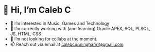 # 👋 Hi, I’m Caleb C
- 👀 I’m interested in Music, Games and Technology
- 🌱 I’m currently working with (and learning) Oracle APEX, SQL, PLSQL, JS, HTML, CSS
- 💞️ I’m not looking for collabs at the moment.
- 📫 Reach out via email at calebcunningham1@gmail.com

<!---
calcun/calcun is a ✨ special ✨ repository because its `README.md` (this file) appears on your GitHub profile.
You can click the Preview link to take a look at your changes.
--->
